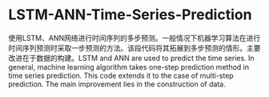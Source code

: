 # LSTM-ANN-Time-Series-Prediction
使用LSTM、ANN网络进行时间序列的多步预测。一般情况下机器学习算法在进行时间序列预测时采取一步预测的方法。该段代码将其拓展到多步预测的情形。主要改进在于数据的构建。LSTM and ANN are used to predict the time series. In general, machine learning algorithm takes one-step prediction method in time series prediction. This code extends it to the case of multi-step prediction. The main improvement lies in the construction of data.
